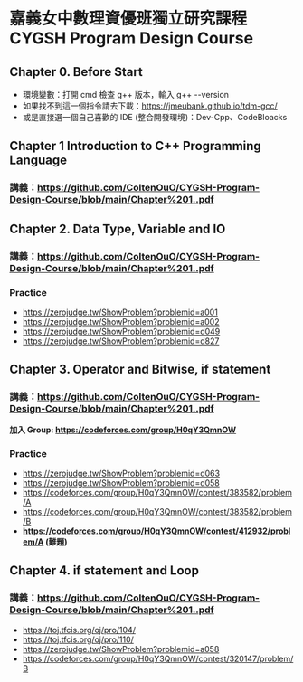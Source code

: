 # 嘉義女中數理資優班獨立研究課程 CYGSH Program Design Course

## Chapter 0. Before Start

- 環境變數：打開 cmd 檢查 g++ 版本，輸入 g++ --version
- 如果找不到這一個指令請去下載：https://jmeubank.github.io/tdm-gcc/
- 或是直接選一個自己喜歡的 IDE (整合開發環境)：Dev-Cpp、CodeBloacks

## Chapter 1 Introduction to C++ Programming Language

### 講義：https://github.com/ColtenOuO/CYGSH-Program-Design-Course/blob/main/Chapter%201..pdf

## Chapter 2. Data Type, Variable and IO 

### 講義：https://github.com/ColtenOuO/CYGSH-Program-Design-Course/blob/main/Chapter%201..pdf

### Practice
- https://zerojudge.tw/ShowProblem?problemid=a001
- https://zerojudge.tw/ShowProblem?problemid=a002
- https://zerojudge.tw/ShowProblem?problemid=d049
- https://zerojudge.tw/ShowProblem?problemid=d827

## Chapter 3. Operator and Bitwise, if statement

### 講義：https://github.com/ColtenOuO/CYGSH-Program-Design-Course/blob/main/Chapter%201..pdf

**加入 Group: https://codeforces.com/group/H0qY3QmnOW**

### Practice
- https://zerojudge.tw/ShowProblem?problemid=d063
- https://zerojudge.tw/ShowProblem?problemid=d058
- https://codeforces.com/group/H0qY3QmnOW/contest/383582/problem/A
- https://codeforces.com/group/H0qY3QmnOW/contest/383582/problem/B
- **https://codeforces.com/group/H0qY3QmnOW/contest/412932/problem/A (難題)**

## Chapter 4. if statement and Loop

### 講義：https://github.com/ColtenOuO/CYGSH-Program-Design-Course/blob/main/Chapter%201..pdf

- https://toj.tfcis.org/oj/pro/104/
- https://toj.tfcis.org/oj/pro/110/
- https://zerojudge.tw/ShowProblem?problemid=a058
- https://codeforces.com/group/H0qY3QmnOW/contest/320147/problem/B
